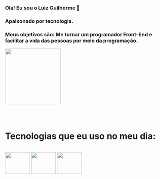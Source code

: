 ### Olá! Eu sou o Luiz Guilherme 👋
### Apaixonado por tecnologia.
### Meus objetivos são: Me tornar um programador Front-End e facilitar a vida das pessoas por meio da programação.


<div>
  <img height="180em" src="https://github-readme-stats.vercel.app/api?username=GuillhermeDev&show_icons=true&theme=radical"/>
</div>

##

<div style="display: inline_block"></br>
<h1>Tecnologias que eu uso no meu dia:</h1></br>
<img height="70" width="80" src="https://cdn.jsdelivr.net/gh/devicons/devicon/icons/html5/html5-original.svg" />
<img height="70" width="80" src="https://cdn.jsdelivr.net/gh/devicons/devicon/icons/css3/css3-original.svg" />
<img height="70" width="80" src="https://cdn.jsdelivr.net/gh/devicons/devicon/icons/javascript/javascript-original.svg" />
</div>
